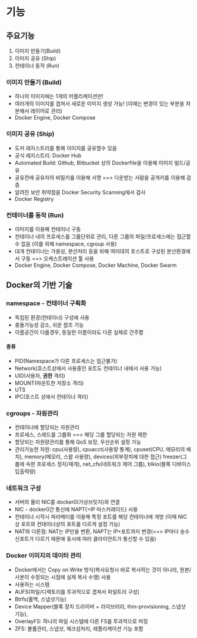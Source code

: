 # 기능

## 주요기능

1. 이미지 만들기(Build)
2. 이미지 공유 (Ship)
3. 컨테이너 동작 (Run)

### 이미지 만들기 (Build)

* 하나의 이미지에는 1개의 어플리케이션만!
* 여러개의 이미지를 겹쳐서 새로운 이미지 생성 가능! (이때는 변경이 있는 부분을 차분해서 레이어로 관리)
* Docker Engine, Docker Compose



### 이미지 공유 (Ship)

* 도커 레지스트리를 통해 이미지를 공유할수 있음
* 공식 레지스트리: Docker Hub
* Automated Build: Github, Bitbucket 상의 Dockerfile을 이용해 이미지 빌드/공유
* 공유전에 공유자의 비밀키를 이용해 서명 ==> 다운받는 사람을 공개키를 이용해 검증
* 알려진 보안 취약점을 Docker Security Scanning에서 검사
* Docker Registry



### 컨테이너를 동작 (Run)

* 이미지를 이용해 컨테이너 구동
* 컨테이너 내의 프로세스를 그룹단위로 관리, 다른 그룹의 파일/프로세스에는 접근할 수 없음 (이를 위해 namespace, cgroup 사용)
* 대개 컨테이너는 가용성, 분산처리 등을 위해 여러대의 호스트로 구성된 분산환경에서 구동 ==> 오케스트레이션 툴 사용
* Docker Engine, Docker Compose, Docker Machine, Docker Swarm



## Docker의 기반 기술

### namespace - 컨테이너 구획화

* 독립된 환경(컨테이너) 구성에 사용
* 충돌가능성 감소, 쉬운 참조 가능
* 이름공간이 다를경우, 동일한 이름이라도 다른 실체로 간주함

#### 종류

* PID(Namespace가 다른 프로세스는 접근불가)
* Network(호스트상에서 사용중인 포트도 컨테이너 내에서 사용 가능)
* UID(사용자, <b>권한</b> 격리)
* MOUNT(마운트한 저장소 격리)
* UTS
* IPC(호스트 상에서 컨테이너 격리)



### cgroups - 자원관리

* 컨테이너에 할당되는 자원관리
* 프로세스, 스레드를 그룹화 ==> 해당 그룹 할당되는 자원 제한
* 할당되는 자원량관리를 통해 QoS 보장, 우선순위 설정 가능
* 관리가능한 자원: cpu(사용량), cpuacct(사용량 통계), cpuset(CPU, 메모리의 배치), memory(메모리, 스왑 사용량), devices(외부장치에 대한 접근) freezer(그룹에 속한 프로세스 정지/재개), net_cfs(네트워크 제어 그룹), blkio(블록 디바이스 입출력량)



### 네트워크 구성

* 서버의 물리 NIC를 docker0(가상브릿지)와 연결
* NIC - docker0간 통신에 NAPT(=IP 마스커레이드) 사용
* 컨테이너 시작시 파라메터를 이용해 특정 포트를 해당 컨테이너에 개방 (이때 NIC상 포트와 컨테이너상의 포트를 다르게 설정 가능)
* NAT와 다른점: NAT는 IP만을 변환, NAPT는 IP+포트까지 변경(==> IP마다 송수신포트가 다르기 때문에 동시에 여러 클라이언트가 통신할 수 있음)



### Docker 이미지의 데이터 관리

* Docker에서는 Copy on Write 방식(복사요청시 바로 복사하는 것이 아니라, 원본/사본이 수정되는 시점에 실제 복사 수행) 사용
* 사용하는 시스템
* AUFS(파일/디렉토리를 투과적으로 겹쳐서 파일트리 구성)
* Btrfs(롤백, 스냅샷기능)
* Device Mapper(블록 장치 드라이버 + 라이브러리, thin-provisioning, 스냅샷 기능), 
* OverlayFS: 하나의 파일 시스템에 다른 FS를 투과적으로 머징
* ZFS: 볼륨관리, 스냅샷, 체크섬처리, 레플리케이션 기능 포함